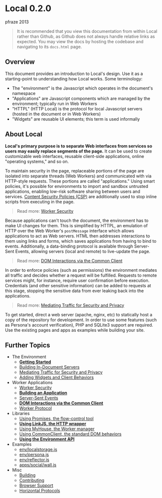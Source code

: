 Local 0.2.0
===========

pfraze 2013

 > It is recommended that you view this documentation from within Local rather than Github, as Github does not always handle relative links as expected. You may view the docs by hosting the codebase and navigating to its `docs.html` page.


## Overview

This document provides an introduction to Local's design. Use it as a starting-point to understanding how Local works. Some terminology:

 - The "environment" is the Javascript which operates in the document's namespace
 - "Applications" are Javascript components which are managed by the environment; typically run in Web Workers
 - "HTTPL" (HTTP Local) is the protocol for local Javascript servers (hosted in the document or in Web Workers)
 - "Widgets" are reusable UI elements; this term is used informally


## About Local

**Local's primary purpose is to separate Web interfaces from services so users may easily replace segments of the page.** It can be used to create customizable web interfaces, reusable client-side applications, online "operating systems," and so on.

To maintain security in the page, replaceable portions of the page are isolated into separate threads (Web Workers) and communicated with via HTTP-style requests. These portions are called "applications." Using smart policies, it's possible for environments to import and sandbox untrusted applications, enabling low-risk software sharing between users and services. [Content Security Policies (CSP)](https://developer.mozilla.org/en-US/docs/Security/CSP) are additionally used to stop inline scripts from executing in the page.

 > Read more: [Worker Security](apps/security.md)

Because applications can't touch the document, the environment has to make UI changes for them. This is simplified by HTTPL, an emulation of HTTP over the Web Worker's `postMessage` interface which allows applications to act as Web servers. HTML then addresses interactions to them using links and forms, which saves applications from having to bind to events. Additionally, a data-binding protocol is available through Server-Sent Events, allowing servers (local and remote) to live-update the page.

 > Read more: [DOM Interactions via the Common Client](apps/dom_behaviors.md)

In order to enforce policies (such as permissions) the environment mediates all traffic and decides whether a request will be fulfilled. Requests to remote services might, for instance, require user confirmation before execution. Credentials (and other sensitive information) can be added to requests at this stage, stopping the sensitive data from ever leaking back into the applications.

 > Read more: [Mediating Traffic for Security and Privacy](env/mediating_traffic.md)

To get started, direct a web server (apache, nginx, etc) to statically host a copy of the repository for development. In order to use some features (such as Persona's account verification), PHP and SQLite3 support are required. Use the existing pages and apps as examples while building your site.


## Further Topics

 - The Environment
   - [**Getting Started**](env/getting_started.md)
   - [Building In-Document Servers](env/document_servers.md)
   - [Mediating Traffic for Security and Privacy](env/mediating_traffic.md)
   - [Adding Widgets and Client Behaviors](env/adding_widgets.md)
 - Worker Applications
   - [Worker Security](apps/security.md)
   - [**Building an Application**](apps/building.md)
   - [Server-Sent Events](apps/events.md)
   - [**DOM Interactions via the Common Client**](apps/dom_behaviors.md)
   - [Worker Protocol](apps/worker_protocol.md)
 - Libraries
   - [Using Promises, the flow-control tool](lib/promises.md)
   - [**Using LinkJS, the HTTP wrapper**](lib/linkjs.md)
   - [Using MyHouse, the Worker manager](lib/myhouse.md)
   - [Using CommonClient, the standard DOM behaviors](lib/commonclient.md)
   - [**Using the Environment API**](lib/environment.md)
 - Examples
   - [env/localstorage.js](examples/localstorage.md)
   - [env/persona.js](examples/persona.md)
   - [env/reflector.js](examples/reflector.md)
   - [apps/social/wall.js](examples/wall.md)
 - Misc
   - [Building](misc/building.md)
   - [Contributing](misc/contributing.md)
   - [Browser Support](misc/browser_support.md)
   - [Horizontal Protocols](misc/horizontal_protocols.md)